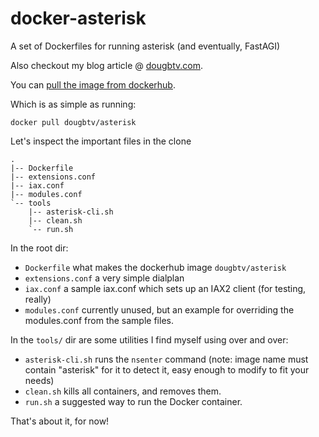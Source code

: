 # docker-asterisk

A set of Dockerfiles for running asterisk (and eventually, FastAGI)

Also checkout my blog article @ [dougbtv.com](http://dougbtv.com/2014/09/06/docker-and-asterisk/).

You can [pull the image from dockerhub](https://registry.hub.docker.com/u/dougbtv/asterisk/).

Which is as simple as running:

    docker pull dougbtv/asterisk

Let's inspect the important files in the clone

    .
    |-- Dockerfile
    |-- extensions.conf
    |-- iax.conf
    |-- modules.conf
    `-- tools
        |-- asterisk-cli.sh
        |-- clean.sh
        `-- run.sh

In the root dir:

* `Dockerfile` what makes the dockerhub image `dougbtv/asterisk`
* `extensions.conf` a very simple dialplan
* `iax.conf` a sample iax.conf which sets up an IAX2 client (for testing, really)
* `modules.conf` currently unused, but an example for overriding the modules.conf from the sample files.

In the `tools/` dir are some utilities I find myself using over and over:

* `asterisk-cli.sh` runs the `nsenter` command (note: image name must contain "asterisk" for it to detect it, easy enough to modify to fit your needs)
* `clean.sh` kills all containers, and removes them.
* `run.sh` a suggested way to run the Docker container.

That's about it, for now!